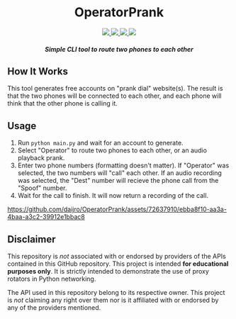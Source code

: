 <h1 align="center">
    OperatorPrank
</h1>


<p align="center">
    <a href="https://github.com/daijro/OperatorPrank/blob/main/LICENSE">
        <img src="https://img.shields.io/github/license/daijro/OperatorPrank">
    </a>
    <a href="https://python.org/">
        <img src="https://img.shields.io/badge/python-3.10-blue">
    </a>
    <a href="https://github.com/ambv/black">
        <img src="https://img.shields.io/badge/code%20style-black-black.svg">
    </a>
    <a href="https://github.com/PyCQA/isort">
        <img src="https://img.shields.io/badge/imports-isort-black.svg">
    </a>
</p>


<h5 align="center">
    Simple CLI tool to route two phones to each other
</h5>


## How It Works

This tool generates free accounts on "prank dial" website(s). The result is that the two phones will be connected to each other, and each phone will think that the other phone is calling it.

## Usage

1. Run `python main.py` and wait for an account to generate.
2. Select "Operator" to route two phones to each other, or an audio playback prank.
3. Enter two phone numbers (formatting doesn't matter). If "Operator" was selected, the two numbers will "call" each other. If an audio recording was selected, the "Dest" number will recieve the phone call from the "Spoof" number.
4. Wait for the call to finish. It will now return a recording of the call.

https://github.com/daijro/OperatorPrank/assets/72637910/ebba8f10-aa3a-4baa-a3c2-39912e1bbac8


## Disclaimer

This repository is _not_ associated with or endorsed by providers of the APIs contained in this GitHub repository. This project is intended **for educational purposes only**. It is strictly intended to demonstrate the use of proxy rotators in Python networking.

The API used in this repository belong to its respective owner. This project is _not_ claiming any right over them nor is it affiliated with or endorsed by any of the providers mentioned.
